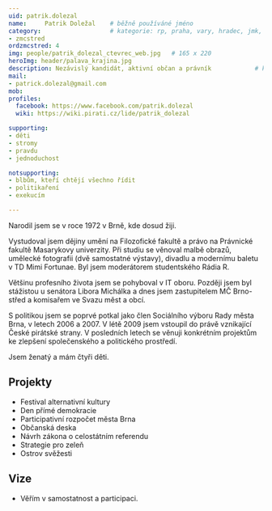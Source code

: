 ```yaml
---
uid: patrik.dolezal
name:     Patrik Doležal  	# běžně používáné jméno
category:                 	# kategorie: rp, praha, vary, hradec, jmk, senat
- zmcstred
ordzmcstred: 4
img: people/patrik_dolezal_ctevrec_web.jpg   # 165 x 220
heroImg: header/palava_krajina.jpg
description: Nezávislý kandidát, aktivní občan a právník          	# kratký popis, max 160 znaků
mail:
- patrick.dolezal@gmail.com
mob:			  
profiles:              
  facebook: https://www.facebook.com/patrik.dolezal  
  wiki: https://wiki.pirati.cz/lide/patrik_dolezal

supporting:
- děti
- stromy
- pravdu
- jednoduchost

notsupporting:
- blbům, kteří chtějí všechno řídit
- politikaření
- exekucím

---
```


Narodil jsem se v roce 1972 v Brně, kde dosud žiji. 

Vystudoval jsem dějiny umění na Filozofické fakultě a právo na Právnické fakultě Masarykovy univerzity. Při studiu se věnoval malbě obrazů, umělecké fotografii (dvě samostatné výstavy), divadlu a modernímu baletu v TD Mimi Fortunae. Byl jsem moderátorem studentského Rádia R.

Většinu profesního života jsem se pohyboval v IT oboru. Později jsem byl stážistou u senátora Libora Michálka a dnes jsem zastupitelem MČ Brno-střed a komisařem ve Svazu měst a obcí.

S politikou jsem se poprvé potkal jako člen Sociálního výboru Rady města Brna, v letech 2006 a 2007. V létě 2009 jsem vstoupil do právě vznikající České pirátské strany. V posledních letech se věnuji konkrétním projektům ke zlepšení společenského a politického prostředí. 

Jsem ženatý a mám čtyři děti.

## Projekty

- Festival alternativní kultury
- Den přímé demokracie
- Participativní rozpočet města Brna
- Občanská deska
- Návrh zákona o celostátním referendu
- Strategie pro zeleň
- Ostrov svěžesti

## Vize
 
- Věřím v samostatnost a participaci.

